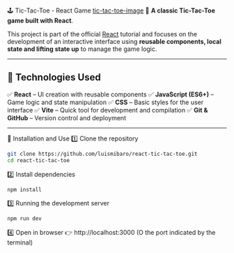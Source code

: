 🕹️ Tic-Tac-Toe - React Game
[tic-tac-toe-image](images/Tic_tac_toe.svg)
🎯 **A classic Tic-Tac-Toe game built with React**.

This project is part of the official [React](https://react.dev/learn/tutorial-tic-tac-toe) tutorial and focuses on the development of an interactive interface using **reusable components, local state and lifting state up** to manage the game logic.

---

## 🚀 Technologies Used
✅ **React** – UI creation with reusable components
✅ **JavaScript (ES6+)** – Game logic and state manipulation 
✅ **CSS** – Basic styles for the user interface
✅ **Vite** – Quick tool for development and compilation
✅ **Git & GitHub** – Version control and deployment

---

🔧  Installation and Use
1️⃣ Clone the repository
```bash
git clone https://github.com/luismibaro/react-tic-tac-toe.git
cd react-tic-tac-toe
```

2️⃣ Install dependencies
```bash
npm install
```

3️⃣ Running the development server
```bash
npm run dev
```

4️⃣ Open in browser
👉 http://localhost:3000 (O the port indicated by the terminal)



```
